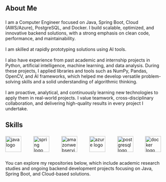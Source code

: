 <h2 align="left">About Me</h2>

###

<p align="left">I am a Computer Engineer focused on Java, Spring Boot, Cloud (AWS/Azure), PostgreSQL, and Docker. I build scalable, optimized, and innovative backend solutions, with a strong emphasis on clean code, performance, and maintainability.<br><br>I am skilled at rapidly prototyping solutions using AI tools.<br><br>I also have experience from past academic and internship projects in Python, artificial intelligence, machine learning, and data analysis. During these projects, I applied libraries and tools such as NumPy, Pandas, OpenCV, and AI frameworks, which helped me develop versatile problem-solving skills and a solid understanding of algorithmic thinking.<br><br>I am proactive, analytical, and continuously learning new technologies to apply them in real-world projects. I value teamwork, cross-disciplinary collaboration, and delivering high-quality results in every project I undertake.</p>

###

<h2 align="left">Skills</h2>

###

<div align="left">
  <img src="https://cdn.jsdelivr.net/gh/devicons/devicon/icons/java/java-original.svg" height="50" alt="java logo"  />
  <img width="30" />
  <img src="https://cdn.jsdelivr.net/gh/devicons/devicon/icons/spring/spring-original.svg" height="50" alt="spring logo"  />
  <img width="30" />
  <img src="https://cdn.jsdelivr.net/gh/devicons/devicon/icons/amazonwebservices/amazonwebservices-plain-wordmark.svg" height="50" alt="amazonwebservices logo"  />
  <img width="30" />
  <img src="https://cdn.jsdelivr.net/gh/devicons/devicon/icons/azure/azure-original.svg" height="50" alt="azure logo"  />
  <img width="30" />
  <img src="https://cdn.jsdelivr.net/gh/devicons/devicon/icons/postgresql/postgresql-original.svg" height="50" alt="postgresql logo"  />
  <img width="30" />
  <img src="https://cdn.jsdelivr.net/gh/devicons/devicon/icons/docker/docker-plain.svg" height="50" alt="docker logo"  />
</div>

###

<p align="left"> You can explore my repositories below, which include academic research studies and ongoing backend development projects focusing on Java, Spring Boot, and Cloud-based solutions.
